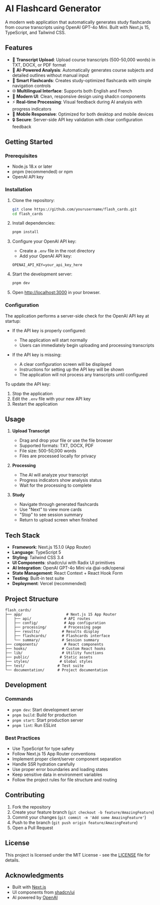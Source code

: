 # AI Flashcard Generator

A modern web application that automatically generates study flashcards from course transcripts using OpenAI GPT-4o Mini. Built with Next.js 15, TypeScript, and Tailwind CSS.

## Features

- 📝 **Transcript Upload**: Upload course transcripts (500-50,000 words) in TXT, DOCX, or PDF format
- 🤖 **AI-Powered Analysis**: Automatically generates course subjects and detailed outlines without manual input
- 🎴 **Smart Flashcards**: Creates study-optimized flashcards with simple navigation controls
- 🌐 **Multilingual Interface**: Supports both English and French
- 🎨 **Modern UI**: Clean, responsive design using shadcn components
- ⚡ **Real-time Processing**: Visual feedback during AI analysis with progress indicators
- 📱 **Mobile Responsive**: Optimized for both desktop and mobile devices
- 🔒 **Secure**: Server-side API key validation with clear configuration feedback

## Getting Started

### Prerequisites

- Node.js 18.x or later
- pnpm (recommended) or npm
- OpenAI API key

### Installation

1. Clone the repository:
   ```bash
   git clone https://github.com/yourusername/flash_cards.git
   cd flash_cards
   ```

2. Install dependencies:
   ```bash
   pnpm install
   ```

3. Configure your OpenAI API key:
   - Create a `.env` file in the root directory
   - Add your OpenAI API key:
   ```env
   OPENAI_API_KEY=your_api_key_here
   ```

4. Start the development server:
   ```bash
   pnpm dev
   ```

5. Open [http://localhost:3000](http://localhost:3000) in your browser.

### Configuration

The application performs a server-side check for the OpenAI API key at startup:

- If the API key is properly configured:
  - The application will start normally
  - Users can immediately begin uploading and processing transcripts

- If the API key is missing:
  - A clear configuration screen will be displayed
  - Instructions for setting up the API key will be shown
  - The application will not process any transcripts until configured

To update the API key:
1. Stop the application
2. Edit the `.env` file with your new API key
3. Restart the application

## Usage

1. **Upload Transcript**
   - Drag and drop your file or use the file browser
   - Supported formats: TXT, DOCX, PDF
   - File size: 500-50,000 words
   - Files are processed locally for privacy

2. **Processing**
   - The AI will analyze your transcript
   - Progress indicators show analysis status
   - Wait for the processing to complete

3. **Study**
   - Navigate through generated flashcards
   - Use "Next" to view more cards
   - "Stop" to see session summary
   - Return to upload screen when finished

## Tech Stack

- **Framework**: Next.js 15.1.0 (App Router)
- **Language**: TypeScript 5
- **Styling**: Tailwind CSS 3.4
- **UI Components**: shadcn/ui with Radix UI primitives
- **AI Integration**: OpenAI GPT-4o Mini via @ai-sdk/openai
- **State Management**: React Context + React Hook Form
- **Testing**: Built-in test suite
- **Deployment**: Vercel (recommended)

## Project Structure

```
flash_cards/
├── app/                    # Next.js 15 App Router
│   ├── api/               # API routes
│   ├── config/            # App configuration
│   ├── processing/        # Processing page
│   ├── results/          # Results display
│   ├── flashcards/       # Flashcards interface
│   └── summary/          # Session summary
├── components/            # React components
├── hooks/                # Custom React hooks
├── lib/                  # Utility functions
├── public/              # Static assets
├── styles/              # Global styles
├── test/               # Test suite
└── documentation/      # Project documentation
```

## Development

### Commands

- `pnpm dev`: Start development server
- `pnpm build`: Build for production
- `pnpm start`: Start production server
- `pnpm lint`: Run ESLint

### Best Practices

- Use TypeScript for type safety
- Follow Next.js 15 App Router conventions
- Implement proper client/server component separation
- Handle SSR hydration carefully
- Use proper error boundaries and loading states
- Keep sensitive data in environment variables
- Follow the project rules for file structure and routing

## Contributing

1. Fork the repository
2. Create your feature branch (`git checkout -b feature/AmazingFeature`)
3. Commit your changes (`git commit -m 'Add some AmazingFeature'`)
4. Push to the branch (`git push origin feature/AmazingFeature`)
5. Open a Pull Request

## License

This project is licensed under the MIT License - see the [LICENSE](LICENSE) file for details.

## Acknowledgments

- Built with [Next.js](https://nextjs.org/)
- UI components from [shadcn/ui](https://ui.shadcn.com/)
- AI powered by [OpenAI](https://openai.com/) 